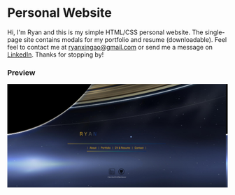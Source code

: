 # Personal Website

Hi, I'm Ryan and this is my simple HTML/CSS personal website. The single-page site contains modals for my portfolio and resume (downloadable). Feel feel to contact me at ryanxingao@gmail.com or send me a message on [LinkedIn](https://www.linkedin.com/in/ryan-gao-46a4312b/). Thanks for stopping by!

### Preview

![img](assets/images/preview.png)